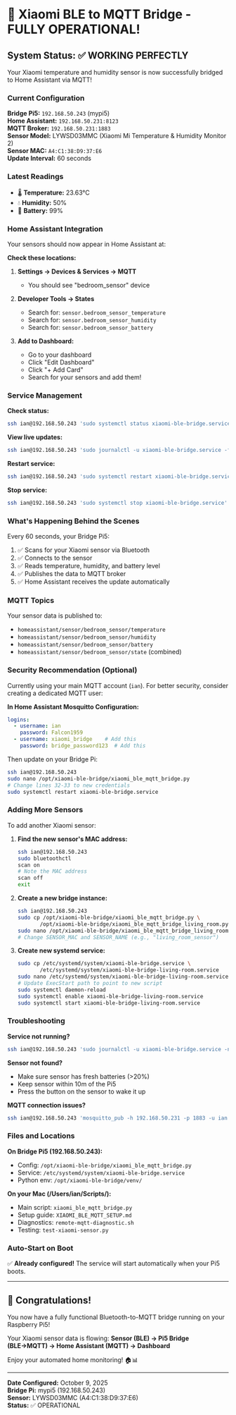 # 🎉 Xiaomi BLE to MQTT Bridge - FULLY OPERATIONAL!

## System Status: ✅ WORKING PERFECTLY

Your Xiaomi temperature and humidity sensor is now successfully bridged to Home Assistant via MQTT!

### Current Configuration

**Bridge Pi5:** `192.168.50.243` (mypi5)  
**Home Assistant:** `192.168.50.231:8123`  
**MQTT Broker:** `192.168.50.231:1883`  
**Sensor Model:** LYWSD03MMC (Xiaomi Mi Temperature & Humidity Monitor 2)  
**Sensor MAC:** `A4:C1:38:D9:37:E6`  
**Update Interval:** 60 seconds

### Latest Readings

- 🌡️ **Temperature:** 23.63°C
- 💧 **Humidity:** 50%
- 🔋 **Battery:** 99%

### Home Assistant Integration

Your sensors should now appear in Home Assistant at:

**Check these locations:**
1. **Settings → Devices & Services → MQTT**
   - You should see "bedroom_sensor" device
   
2. **Developer Tools → States**
   - Search for: `sensor.bedroom_sensor_temperature`
   - Search for: `sensor.bedroom_sensor_humidity`
   - Search for: `sensor.bedroom_sensor_battery`

3. **Add to Dashboard:**
   - Go to your dashboard
   - Click "Edit Dashboard"
   - Click "+ Add Card"
   - Search for your sensors and add them!

### Service Management

**Check status:**
```bash
ssh ian@192.168.50.243 'sudo systemctl status xiaomi-ble-bridge.service'
```

**View live updates:**
```bash
ssh ian@192.168.50.243 'sudo journalctl -u xiaomi-ble-bridge.service -f'
```

**Restart service:**
```bash
ssh ian@192.168.50.243 'sudo systemctl restart xiaomi-ble-bridge.service'
```

**Stop service:**
```bash
ssh ian@192.168.50.243 'sudo systemctl stop xiaomi-ble-bridge.service'
```

### What's Happening Behind the Scenes

Every 60 seconds, your Bridge Pi5:
1. ✅ Scans for your Xiaomi sensor via Bluetooth
2. ✅ Connects to the sensor
3. ✅ Reads temperature, humidity, and battery level
4. ✅ Publishes the data to MQTT broker
5. ✅ Home Assistant receives the update automatically

### MQTT Topics

Your sensor data is published to:
- `homeassistant/sensor/bedroom_sensor/temperature`
- `homeassistant/sensor/bedroom_sensor/humidity`
- `homeassistant/sensor/bedroom_sensor/battery`
- `homeassistant/sensor/bedroom_sensor/state` (combined)

### Security Recommendation (Optional)

Currently using your main MQTT account (`ian`). For better security, consider creating a dedicated MQTT user:

**In Home Assistant Mosquitto Configuration:**
```yaml
logins:
  - username: ian
    password: Falcon1959
  - username: xiaomi_bridge    # Add this
    password: bridge_password123  # Add this
```

Then update on your Bridge Pi:
```bash
ssh ian@192.168.50.243
sudo nano /opt/xiaomi-ble-bridge/xiaomi_ble_mqtt_bridge.py
# Change lines 32-33 to new credentials
sudo systemctl restart xiaomi-ble-bridge.service
```

### Adding More Sensors

To add another Xiaomi sensor:

1. **Find the new sensor's MAC address:**
   ```bash
   ssh ian@192.168.50.243
   sudo bluetoothctl
   scan on
   # Note the MAC address
   scan off
   exit
   ```

2. **Create a new bridge instance:**
   ```bash
   ssh ian@192.168.50.243
   sudo cp /opt/xiaomi-ble-bridge/xiaomi_ble_mqtt_bridge.py \
          /opt/xiaomi-ble-bridge/xiaomi_ble_mqtt_bridge_living_room.py
   sudo nano /opt/xiaomi-ble-bridge/xiaomi_ble_mqtt_bridge_living_room.py
   # Change SENSOR_MAC and SENSOR_NAME (e.g., "living_room_sensor")
   ```

3. **Create new systemd service:**
   ```bash
   sudo cp /etc/systemd/system/xiaomi-ble-bridge.service \
          /etc/systemd/system/xiaomi-ble-bridge-living-room.service
   sudo nano /etc/systemd/system/xiaomi-ble-bridge-living-room.service
   # Update ExecStart path to point to new script
   sudo systemctl daemon-reload
   sudo systemctl enable xiaomi-ble-bridge-living-room.service
   sudo systemctl start xiaomi-ble-bridge-living-room.service
   ```

### Troubleshooting

**Service not running?**
```bash
ssh ian@192.168.50.243 'sudo journalctl -u xiaomi-ble-bridge.service -n 50'
```

**Sensor not found?**
- Make sure sensor has fresh batteries (>20%)
- Keep sensor within 10m of the Pi5
- Press the button on the sensor to wake it up

**MQTT connection issues?**
```bash
ssh ian@192.168.50.243 'mosquitto_pub -h 192.168.50.231 -p 1883 -u ian -P Falcon1959 -t test/topic -m "test"'
```

### Files and Locations

**On Bridge Pi5 (192.168.50.243):**
- Config: `/opt/xiaomi-ble-bridge/xiaomi_ble_mqtt_bridge.py`
- Service: `/etc/systemd/system/xiaomi-ble-bridge.service`
- Python env: `/opt/xiaomi-ble-bridge/venv/`

**On your Mac (/Users/ian/Scripts/):**
- Main script: `xiaomi_ble_mqtt_bridge.py`
- Setup guide: `XIAOMI_BLE_MQTT_SETUP.md`
- Diagnostics: `remote-mqtt-diagnostic.sh`
- Testing: `test-xiaomi-sensor.py`

### Auto-Start on Boot

✅ **Already configured!** The service will start automatically when your Pi5 boots.

---

## 🎊 Congratulations!

You now have a fully functional Bluetooth-to-MQTT bridge running on your Raspberry Pi5!

Your Xiaomi sensor data is flowing:
**Sensor (BLE) → Pi5 Bridge (BLE→MQTT) → Home Assistant (MQTT) → Dashboard**

Enjoy your automated home monitoring! 🏠📊

---

**Date Configured:** October 9, 2025  
**Bridge Pi:** mypi5 (192.168.50.243)  
**Sensor:** LYWSD03MMC (A4:C1:38:D9:37:E6)  
**Status:** ✅ OPERATIONAL









